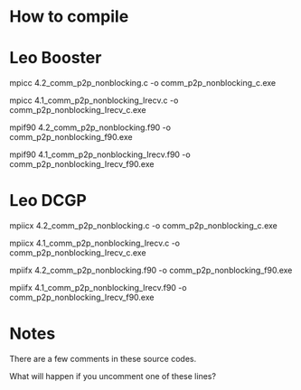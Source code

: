 # How to compile

# Leo Booster
mpicc 4.2_comm_p2p_nonblocking.c -o comm_p2p_nonblocking_c.exe

mpicc 4.1_comm_p2p_nonblocking_Irecv.c -o comm_p2p_nonblocking_Irecv_c.exe

mpif90 4.2_comm_p2p_nonblocking.f90 -o comm_p2p_nonblocking_f90.exe

mpif90 4.1_comm_p2p_nonblocking_Irecv.f90 -o comm_p2p_nonblocking_Irecv_f90.exe

# Leo DCGP
mpiicx 4.2_comm_p2p_nonblocking.c -o comm_p2p_nonblocking_c.exe

mpiicx 4.1_comm_p2p_nonblocking_Irecv.c -o comm_p2p_nonblocking_Irecv_c.exe

mpiifx 4.2_comm_p2p_nonblocking.f90 -o comm_p2p_nonblocking_f90.exe

mpiifx 4.1_comm_p2p_nonblocking_Irecv.f90 -o comm_p2p_nonblocking_Irecv_f90.exe


# Notes

There are a few comments in these source codes.

What will happen if you uncomment one of these lines?